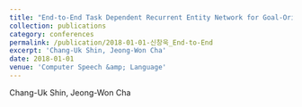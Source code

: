 ```yaml
---
title: "End-to-End Task Dependent Recurrent Entity Network for Goal-Oriented Dialog Learning"
collection: publications
category: conferences
permalink: /publication/2018-01-01-신창욱_End-to-End
excerpt: 'Chang-Uk Shin, Jeong-Won Cha'
date: 2018-01-01
venue: 'Computer Speech &amp; Language'
---
```

Chang-Uk Shin, Jeong-Won Cha
